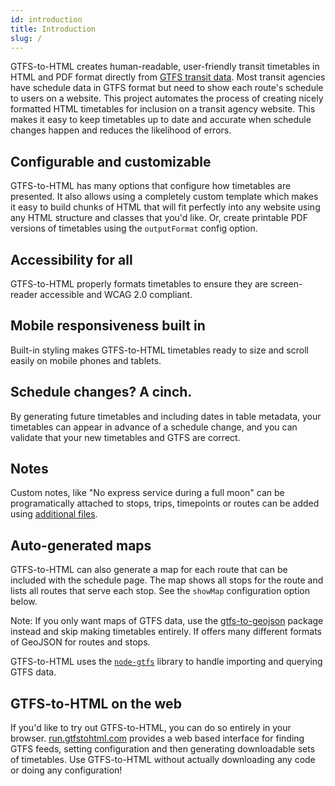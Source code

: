 ```yaml
---
id: introduction
title: Introduction
slug: /
---
```


GTFS-to-HTML creates human-readable, user-friendly transit timetables in HTML and PDF format directly from [GTFS transit data](https://developers.google.com/transit/gtfs/). Most transit agencies have schedule data in GTFS format but need to show each route's schedule to users on a website. This project automates the process of creating nicely formatted HTML timetables for inclusion on a transit agency website. This makes it easy to keep timetables up to date and accurate when schedule changes happen and reduces the likelihood of errors.


## Configurable and customizable
GTFS-to-HTML has many options that configure how timetables are presented. It also allows using a completely custom template which makes it easy to build chunks of HTML that will fit perfectly into any website using any HTML structure and classes that you'd like. Or, create printable PDF versions of timetables using the `outputFormat` config option.

## Accessibility for all
GTFS-to-HTML properly formats timetables to ensure they are screen-reader accessible and WCAG 2.0 compliant.

## Mobile responsiveness built in
Built-in styling makes GTFS-to-HTML timetables ready to size and scroll easily on mobile phones and tablets.

## Schedule changes? A cinch.
By generating future timetables and including dates in table metadata, your timetables can appear in advance of a schedule change, and you can validate that your new timetables and GTFS are correct.

## Notes
Custom notes, like "No express service during a full moon" can be programatically attached to stops, trips, timepoints or routes can be added using [additional files](/docs/additional-files).

## Auto-generated maps
GTFS-to-HTML can also generate a map for each route that can be included with the schedule page. The map shows all stops for the route and lists all routes that serve each stop. See the `showMap` configuration option below.

Note: If you only want maps of GTFS data, use the [gtfs-to-geojson](https://github.com/blinktaginc/gtfs-to-geojson) package instead and skip making timetables entirely. If offers many different formats of GeoJSON for routes and stops.

GTFS-to-HTML uses the [`node-gtfs`](https://github.com/blinktaginc/node-gtfs) library to handle importing and querying GTFS data.

## GTFS-to-HTML on the web

If you'd like to try out GTFS-to-HTML, you can do so entirely in your browser. [run.gtfstohtml.com](https://run.gtfstohtml.com) provides a web based interface for finding GTFS feeds, setting configuration and then generating downloadable sets of timetables. Use GTFS-to-HTML without actually downloading any code or doing any configuration!


